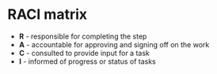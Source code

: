 # RACI matrix

* **R** - responsible for completing the step
* **A** - accountable for approving and signing off on the work
* **C** - consulted to provide input for a task
* **I** - informed of progress or status of tasks